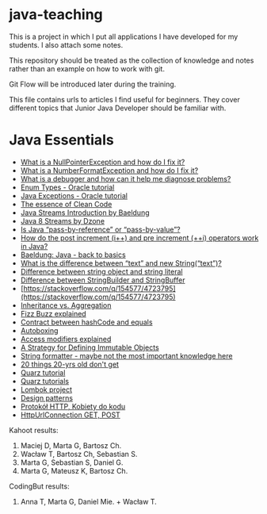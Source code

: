 # java-teaching
This is a project in which I put all applications I have developed for my students. I also attach some notes.

This repository should be treated as the collection of knowledge and notes rather than an example on how to work with git.

Git Flow will be introduced later during the training.

This file contains urls to articles I find useful for beginners. They cover different topics that Junior Java Developer should be familiar with.

# Java Essentials
* [What is a NullPointerException and how do I fix it?](https://stackoverflow.com/q/218384/4723795)
* [What is a NumberFormatException and how do I fix it?](https://stackoverflow.com/q/39849984/4723795)
* [What is a debugger and how can it help me diagnose problems?](https://stackoverflow.com/q/25385173/4723795)
* [Enum Types - Oracle tutorial](https://docs.oracle.com/javase/tutorial/java/javaOO/enum.html)
* [Java Exceptions - Oracle tutorial](https://docs.oracle.com/javase/tutorial/essential/exceptions/)
* [The essence of Clean Code](http://www.inf.fu-berlin.de/inst/ag-se/teaching/K-CCD-2014/Clean-Code-summary.pdf)
* [Java Streams Introduction by Baeldung](http://www.baeldung.com/java-8-streams-introduction)
* [Java 8 Streams by Dzone](https://dzone.com/articles/an-introduction-to-functional-programming-in-java)
* [Is Java “pass-by-reference” or “pass-by-value”?](https://stackoverflow.com/q/40480/4723795)
* [How do the post increment (i++) and pre increment (++i) operators work in Java?](https://stackoverflow.com/questions/2371118/how-do-the-post-increment-i-and-pre-increment-i-operators-work-in-java)
* [Baeldung: Java - back to basics](http://www.baeldung.com/java-tutorial)
* [What is the difference between “text” and new String(“text”)?](https://stackoverflow.com/q/3052442/4723795)
* [Difference between string object and string literal](https://stackoverflow.com/questions/3297867/difference-between-string-object-and-string-literal)
* [Difference between StringBuilder and StringBuffer](https://stackoverflow.com/q/355089/4723795)
* [https://stackoverflow.com/q/154577/4723795](https://stackoverflow.com/q/154577/4723795)
* [Inheritance vs. Aggregation](https://stackoverflow.com/q/269496/4723795)
* [Fizz Buzz explained](http://wiki.c2.com/?FizzBuzzTest)
* [Contract between hashCode and equals](https://stackoverflow.com/q/17027777/4723795)
* [Autoboxing](https://stackoverflow.com/q/27647407/4723795)
* [Access modifiers explained](https://stackoverflow.com/q/215497/4723795)
* [A Strategy for Defining Immutable Objects](https://docs.oracle.com/javase/tutorial/essential/concurrency/imstrat.html)
* [String formatter - maybe not the most important knowledge here](https://docs.oracle.com/javase/7/docs/api/java/util/Formatter.html#syntax)
* [20 things 20-yrs old don't get](https://www.forbes.com/sites/jasonnazar/2013/07/23/20-things-20-year-olds-dont-get/#23577afe726d)
* [Quarz tutorial](https://www.mkyong.com/java/quartz-2-scheduler-tutorial/)
* [Quarz tutorials](https://www.mkyong.com/tutorials/quartz-scheduler-tutorial/)
* [Lombok project](https://projectlombok.org/)
* [Design patterns](https://en.wikipedia.org/wiki/Design_Patterns)
* [Protokół HTTP, Kobiety do kodu](http://kobietydokodu.pl/niezbednik-juniora-protokol-http/)
* [HttpUrlConnection GET, POST](https://www.mkyong.com/java/how-to-send-http-request-getpost-in-java/)

Kahoot results:

1. Maciej D, Marta G, Bartosz Ch.
2. Wacław T, Bartosz Ch, Sebastian S.
3. Marta G, Sebastian S, Daniel G.
4. Marta G, Mateusz K, Bartosz Ch.

CodingBut results:
1. Anna T, Marta G, Daniel Mie. + Wacław T.
